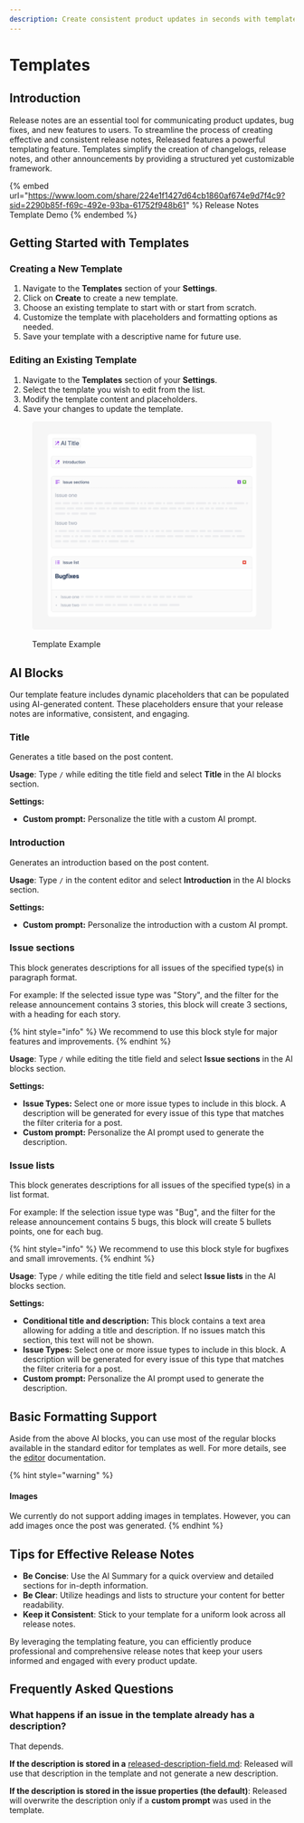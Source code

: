```yaml
---
description: Create consistent product updates in seconds with templates.
---
```


# Templates

## Introduction

Release notes are an essential tool for communicating product updates, bug fixes, and new features to users. To streamline the process of creating effective and consistent release notes, Released features a powerful templating feature. Templates simplify the creation of changelogs, release notes, and other announcements by providing a structured yet customizable framework.

{% embed url="https://www.loom.com/share/224e1f1427d64cb1860af674e9d7f4c9?sid=2290b85f-f69c-492e-93ba-61752f948b61" %}
Release Notes Template Demo
{% endembed %}

## Getting Started with Templates

### Creating a New Template

1. Navigate to the **Templates** section of your **Settings**.
2. Click on **Create** to create a new template.
3. Choose an existing template to start with or start from scratch.
4. Customize the template with placeholders and formatting options as needed.
5. Save your template with a descriptive name for future use.

### Editing an Existing Template

1. Navigate to the **Templates** section of your **Settings**.
2. Select the template you wish to edit from the list.
3. Modify the template content and placeholders.
4. Save your changes to update the template.

<figure><img src="../../.gitbook/assets/Template.png" alt=""><figcaption><p>Template Example</p></figcaption></figure>

## AI Blocks

Our template feature includes dynamic placeholders that can be populated using AI-generated content. These placeholders ensure that your release notes are informative, consistent, and engaging.

### Title

Generates a title based on the post content.&#x20;

**Usage**: Type `/` while editing the title field and select **Title** in the AI blocks section.&#x20;

**Settings:**

* **Custom prompt:** Personalize the title with a custom AI prompt. &#x20;

### Introduction

Generates an introduction based on the post content.&#x20;

**Usage**: Type `/` in the content editor and select **Introduction** in the AI blocks section.&#x20;

**Settings:**

* **Custom prompt:** Personalize the introduction with a custom AI prompt. &#x20;

### Issue sections

This block generates descriptions for all issues of the specified type(s) in paragraph format.&#x20;

For example: If the selected issue type was "Story", and the filter for the release announcement contains 3 stories, this block will create 3 sections, with a heading for each story.&#x20;

{% hint style="info" %}
We recommend to use this block style for major features and improvements.
{% endhint %}

**Usage**: Type `/` while editing the title field and select **Issue sections** in the AI blocks section.&#x20;

**Settings:**

* **Issue Types:** Select one or more issue types to include in this block. A description will be generated for every issue of this type that matches the filter criteria for a post.&#x20;
* **Custom prompt:** Personalize the AI prompt used to generate the description.  &#x20;

### Issue lists

This block generates descriptions for all issues of the specified type(s) in a list format.&#x20;

For example: If the selection issue type was "Bug", and the filter for the release announcement contains 5 bugs, this block will create 5 bullets points, one for each bug.&#x20;

{% hint style="info" %}
We recommend to use this block style for bugfixes and small imrovements.&#x20;
{% endhint %}

**Usage**: Type `/` while editing the title field and select **Issue lists** in the AI blocks section.&#x20;

**Settings:**

* **Conditional title and description:** This block contains a text area allowing for adding a title and description. If no issues match this section, this text will not be shown.&#x20;
* **Issue Types:** Select one or more issue types to include in this block. A description will be generated for every issue of this type that matches the filter criteria for a post.&#x20;
* **Custom prompt:** Personalize the AI prompt used to generate the description.  &#x20;

## Basic Formatting Support

Aside from the above AI blocks, you can use most of the regular blocks available in the standard editor for templates as well. For more details, see the [editor](../editor/ "mention") documentation.

{% hint style="warning" %}
#### Images

We currently do not support adding images in templates. However, you can add images once the post was generated.&#x20;
{% endhint %}

## Tips for Effective Release Notes

* **Be Concise**: Use the AI Summary for a quick overview and detailed sections for in-depth information.
* **Be Clear**: Utilize headings and lists to structure your content for better readability.
* **Keep it Consistent**: Stick to your template for a uniform look across all release notes.

By leveraging the templating feature, you can efficiently produce professional and comprehensive release notes that keep your users informed and engaged with every product update.

## Frequently Asked Questions

### What happens if an issue in the template already has a description?

That depends.

**If the description is stored in a** [released-description-field.md](../../getting-started/setup-guide/released-description-field.md "mention"): Released will use that description in the template and not generate a new description.

**If the description is stored in the issue properties (the default)**: Released will overwrite the description only if a **custom prompt** was used in the template. &#x20;

